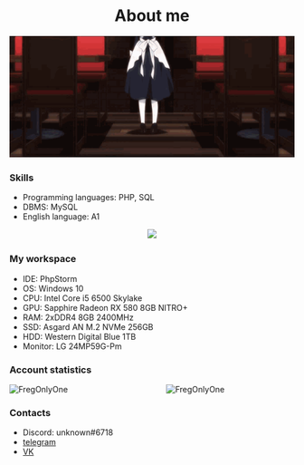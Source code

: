 <h1 align="center">About me</h1>                                <!-- Я специально написал на html. -->
<div align="center">
  <img src="https://github.com/FregOnlyOne/FregOnlyOne/blob/main/ononoki-yotsugi.gif" width=750px >
</div>
<div>
  <h3>Skills</h3>
  <ul>
    <li>Programming languages: PHP, SQL</li>
    <li>DBMS: MySQL</li>
    <li>English language: A1</li>
  </ul>
  <div align="center">
    <a href="https://www.codewars.com/users/FregOnlyOne"><img src="https://www.codewars.com/users/FregOnlyOne/badges/large"></a>
  </div>
</div>
<div>
  <h3>My workspace</h3>
  <ul>
    <li>IDE: PhpStorm</li>
    <li>OS: Windows 10</li>
    <li>CPU: Intel Core i5 6500 Skylake</li>
    <li>GPU: Sapphire Radeon RX 580 8GB NITRO+</li>
    <li>RAM: 2хDDR4 8GB 2400MHz</li>
    <li>SSD: Asgard AN M.2 NVMe 256GB</li>
    <li>HDD: Western Digital Blue 1TB</li>
    <li>Monitor: LG 24MP59G-Pm</li>
  </ul>
</div>
<div>
  <h3>Account statistics</h3>
  <div>
    <img width=45% src="https://github-readme-stats.vercel.app/api/top-langs/?username=FregOnlyOne&layout=compact&theme=tokyonight" alt="FregOnlyOne"/>
    <img align="right" width=45% src="https://github-readme-stats.vercel.app/api?username=FregOnlyOne&show_icons=true&theme=tokyonight" alt="FregOnlyOne"/>
  </div>
</div>
<div>
  <h3>Contacts</h3>
  <ul>
    <li>Discord: unknоwn#6718</li>
    <li><a href="https://t.me/fregonlyone">telegram</a></li>
    <li><a href="https://vk.com/dmitrybaranov28">VK</a></li>
  </ul>
</div>
